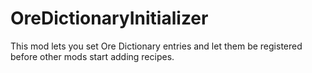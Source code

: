 # OreDictionaryInitializer

This mod lets you set Ore Dictionary entries and let them be registered before other mods start adding recipes.
